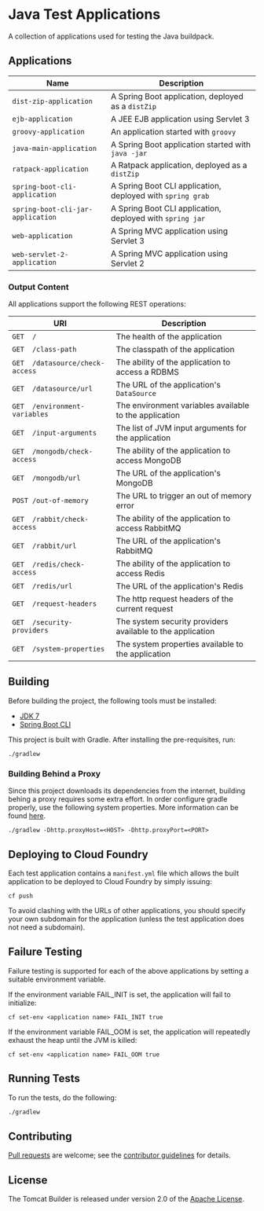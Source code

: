# Java Test Applications

A collection of applications used for testing the Java buildpack.

## Applications
| Name | Description
| ---- | -----------
| `dist-zip-application` | A Spring Boot application, deployed as a `distZip`
| `ejb-application` | A JEE EJB application using Servlet 3
| `groovy-application` | An application started with `groovy`
| `java-main-application` | A Spring Boot application started with `java -jar`
| `ratpack-application` | A Ratpack application, deployed as a `distZip`
| `spring-boot-cli-application` | A Spring Boot CLI application, deployed with `spring grab`
| `spring-boot-cli-jar-application` | A Spring Boot CLI application, deployed with `spring jar`
| `web-application` | A Spring MVC application using Servlet 3
| `web-servlet-2-application` | A Spring MVC application using Servlet 2

### Output Content
All applications support the following REST operations:

| URI | Description
| --- | -----------
| `GET  /` | The health of the application
| `GET  /class-path` | The classpath of the application
| `GET  /datasource/check-access` | The ability of the application to access a RDBMS
| `GET  /datasource/url` | The URL of the application's `DataSource`
| `GET  /environment-variables` | The environment variables available to the application
| `GET  /input-arguments` | The list of JVM input arguments for the application
| `GET  /mongodb/check-access` | The ability of the application to access MongoDB
| `GET  /mongodb/url` | The URL of the application's MongoDB
| `POST /out-of-memory` | The URL to trigger an out of memory error
| `GET  /rabbit/check-access` | The ability of the application to access RabbitMQ
| `GET  /rabbit/url` | The URL of the application's RabbitMQ
| `GET  /redis/check-access` | The ability of the application to access Redis
| `GET  /redis/url` | The URL of the application's Redis
| `GET  /request-headers` | The http request headers of the current request
| `GET  /security-providers` | The system security providers available to the application
| `GET  /system-properties` | The system properties available to the application

## Building

Before building the project, the following tools must be installed:
* [JDK 7](http://www.oracle.com/technetwork/java/javase/downloads/index.html)
* [Spring Boot CLI](http://docs.spring.io/spring-boot/docs/current/reference/htmlsingle/#getting-started-installing-the-cli)

This project is built with Gradle. After installing the pre-requisites, run:

```plain
./gradlew
```

### Building Behind a Proxy
Since this project downloads its dependencies from the internet, building behing a proxy requires some extra effort.  In order configure gradle properly, use the following system properties.  More information can be found [here][].

```plain
./gradlew -Dhttp.proxyHost=<HOST> -Dhttp.proxyPort=<PORT>
```

## Deploying to Cloud Foundry
Each test application contains a `manifest.yml` file which allows the built application to be deployed to Cloud Foundry by simply issuing:

```plain
cf push
```

To avoid clashing with the URLs of other applications, you should specify your own subdomain for the application (unless the test application does not need a subdomain).

## Failure Testing
Failure testing is supported for each of the above applications by setting a suitable environment variable.

If the environment variable FAIL_INIT is set, the application will fail to initialize:

```plain
cf set-env <application name> FAIL_INIT true
```

If the environment variable FAIL_OOM is set, the application will repeatedly exhaust the heap until the JVM is killed:

```plain
cf set-env <application name> FAIL_OOM true
```

## Running Tests
To run the tests, do the following:

```bash
./gradlew
```

## Contributing
[Pull requests][] are welcome; see the [contributor guidelines][] for details.

## License
The Tomcat Builder is released under version 2.0 of the [Apache License][].

[Apache License]: http://www.apache.org/licenses/LICENSE-2.0
[contributor guidelines]: CONTRIBUTING.md
[here]: http://stackoverflow.com/questions/5991194/gradle-proxy-configuration
[Pull requests]: http://help.github.com/send-pull-requests

